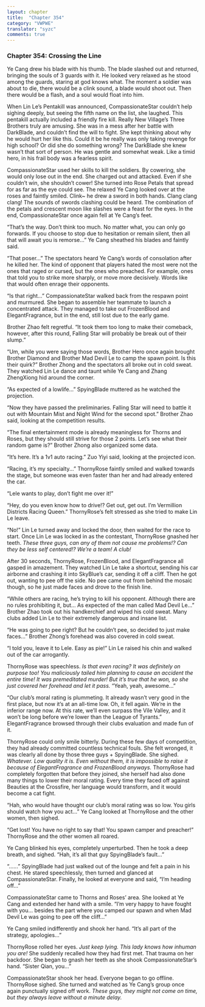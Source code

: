 ```yaml
---
layout: chapter
title:  "Chapter 354"
category: "VWPWE"
translator: "syzc"
comments: true
---
```


### Chapter 354: Crossing the Line

Ye Cang drew his blade with his thumb. The blade slashed out and returned, bringing the souls of 3 guards with it. He looked very relaxed as he stood among the guards, staring at god knows what. The moment a soldier was about to die, there would be a clink sound, a blade would shoot out. Then there would be a flash, and a soul would float into him.

When Lin Le’s Pentakill was announced, CompassionateStar couldn’t help sighing deeply, but seeing the fifth name on the list, she laughed. This pentakill actually included a friendly fire kill. Really New Village’s Three Brothers truly are amusing. She was in a mess after her battle with DarkBlade, and couldn’t find the will to fight. She kept thinking about why he would hurt her like this. Could it be he really was only taking revenge for high school? Or did she do something wrong? The DarkBlade she knew wasn’t that sort of person. He was gentle and somewhat weak. Like a timid hero, in his frail body was a fearless spirit. 

CompassionateStar used her skills to kill the soldiers. By cowering, she would only lose out in the end. She charged out and attacked. Even if she couldn’t win, she shouldn’t cower! She turned into Rose Petals that spread for as far as the eye could see. The relaxed Ye Cang looked over at the roses and faintly smiled. Clink~ he drew a sword in both hands. Clang clang clang! The sounds of swords clashing could be heard. The combination of the petals and crescent moon like slashes were a feast for the eyes. In the end, CompassionateStar once again fell at Ye Cang’s feet.

“That’s the way. Don’t think too much. No matter what, you can only go forwards. If you choose to stop due to hesitation or remain silent, then all that will await you is remorse...” Ye Cang sheathed his blades and faintly said.

“That poser...” The spectators heard Ye Cang’s words of consolation after he killed her. The kind of opponent that players hated the most were not the ones that raged or cursed, but the ones who preached. For example, ones that told you to strike more sharply, or move more decisively. Words like that would often enrage their opponents.

“Is that right...” CompassionateStar walked back from the respawn point and murmured. She began to assemble her teammate to launch a concentrated attack. They managed to take out FrozenBlood and ElegantFragrance, but in the end, still lost due to the early game. 

Brother Zhao felt regretful. “It took them too long to make their comeback, however, after this round, Falling Star will probably be break out of their slump.”

“Um, while you were saying those words, Brother Hero once again brought Brother Diamond and Brother Mad Devil Le to camp the spawn point. Is this their quirk?” Brother Zhong and the spectators all broke out in cold sweat. They watched Lin Le dance and taunt while Ye Cang and Zhang ZhengXiong hid around the corner.

“As expected of a lowlife...” SpyingBlade muttered as he watched the projection.

“Now they have passed the preliminaries. Falling Star will need to battle it out with Mountain Mist and Night Wind for the second spot.” Brother Zhao said, looking at the competition results.

“The final entertainment mode is already meaningless for Thorns and Roses, but they should still strive for those 2 points. Let’s see what their random game is?” Brother Zhong also organized some data.

“It’s here. It’s a 1v1 auto racing.” Zuo Yiyi said, looking at the projected icon. 

“Racing, it’s my specialty...” ThornyRose faintly smiled and walked towards the stage, but someone was even faster than her and had already entered the car. 

“Lele wants to play, don’t fight me over it!”

“Hey, do you even know how to drive!? Get out, get out. I’m Vermillion Districts Racing Queen.” ThornyRose’s felt stressed as she tried to make Lin Le leave. 

“No!” Lin Le turned away and locked the door, then waited for the race to start. Once Lin Le was locked in as the contestant, ThornyRose gnashed her teeth. *These three guys, can any of them not cause me problems!? Can they be less self centered!? We’re a team! A club!*

After 30 seconds, ThornyRose, FrozenBlood, and ElegantFragrance all gasped in amazement. They watched Lin Le take a shortcut, sending his car airborne and crashing it into SkyBlue’s car, sending it off a cliff. Then he got out, wanting to pee off the side. No pee came out from behind the mosaic though, so he just made faces and drove to the finish line.

“While others are racing, he’s trying to kill his opponent. Although there are no rules prohibiting it, but… As expected of the man called Mad Devil Le...” Brother Zhao took out his handkerchief and wiped his cold sweat. Many clubs added Lin Le to their extremely dangerous and insane list.

“He was going to pee right? But he couldn’t pee, so decided to just make faces...” Brother Zhong’s forehead was also covered in cold sweat.

“I told you, leave it to Lele. Easy as pie!” Lin Le raised his chin and walked out of the car arrogantly.

ThornyRose was speechless. *Is that even racing? It was definitely on purpose too! You maliciously tailed him planning to cause an accident the entire time! It was premeditated murder! But it’s true that he won, so she just covered her forehead and let it pass.* “Yeah, yeah, awesome...”

“Our club’s moral rating is plummeting. It already wasn’t very good in the first place, but now it’s at an all-time low. Oh, it fell again. We’re in the inferior range now. At this rate, we’ll even surpass the Vile Valley, and it won’t be long before we’re lower than the League of Tyrants.” ElegantFragrance browsed through their clubs evaluation and made fun of it.

ThornyRose could only smile bitterly. During these few days of competition, they had already committed countless technical fouls. She felt wronged, it was clearly all done by those three guys + SpyingBlade. She sighed. *Whatever. Low quality it is. Even without them, it is impossible to raise it because of ElegantFragrance and FrozenBlood anyways.* ThornyRose had completely forgotten that before they joined, she herself had also done many things to lower their moral rating. Every time they faced off against Beauties at the Crossfire, her language would transform, and it would become a cat fight.

“Hah, who would have thought our club’s moral rating was so low. You girls should watch how you act...” Ye Cang looked at ThornyRose and the other women, then sighed.

“Get lost! You have no right to say that! You spawn camper and preacher!” ThornyRose and the other women all roared.

Ye Cang blinked his eyes, completely unperturbed. Then he took a deep breath, and sighed. “Hah, it’s all that guy SpyingBlade’s fault...”

“......” SpyingBlade had just walked out of the lounge and felt a pain in his chest. He stared speechlessly, then turned and glanced at CompassionateStar. Finally, he looked at everyone and said, “I’m heading off...”

CompassionateStar came to Thorns and Roses’ area. She looked at Ye Cang and extended her hand with a smile. “I’m very happy to have fought with you… besides the part where you camped our spawn and when Mad Devil Le was going to pee off the cliff...”

Ye Cang smiled indifferently and shook her hand. “It’s all part of the strategy, apologies...”

ThornyRose rolled her eyes. *Just keep lying. This lady knows how inhuman you are!* She suddenly recalled how they had first met. That trauma on her backdoor. She began to gnash her teeth as she shook CompassionateStar’s hand. “Sister Qian, you...”

CompassionateStar shook her head. Everyone began to go offline. ThornyRose sighed. She turned and watched as Ye Cang’s group once again punctually signed off work. *These guys, they might not come on time, but they always leave without a minute delay.*

